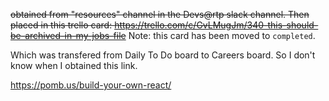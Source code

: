 

~~obtained from "resources" channel in the Devs@rtp slack channel. 
Then placed in this trello card: https://trello.com/c/GvLMugJm/340-this-should-be-archived-in-my-jobs-file~~ Note: this card has been moved to `completed`.

Which was transfered from Daily To Do board to Careers board.
So I don't know when I obtained this link.

https://pomb.us/build-your-own-react/